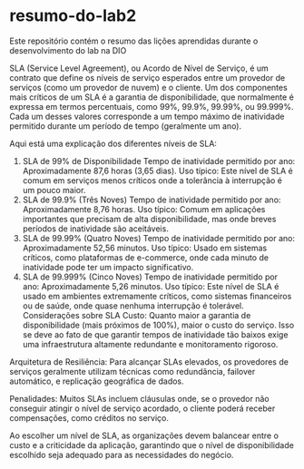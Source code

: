 # resumo-do-lab2
Este repositório contém o resumo das lições aprendidas durante o desenvolvimento do lab na DIO

SLA (Service Level Agreement), ou Acordo de Nível de Serviço, é um contrato que define os níveis de serviço esperados entre um provedor de serviços (como um provedor de nuvem) e o cliente. Um dos componentes mais críticos de um SLA é a garantia de disponibilidade, que normalmente é expressa em termos percentuais, como 99%, 99.9%, 99.99%, ou 99.999%. Cada um desses valores corresponde a um tempo máximo de inatividade permitido durante um período de tempo (geralmente um ano).

Aqui está uma explicação dos diferentes níveis de SLA:

1. SLA de 99% de Disponibilidade
Tempo de inatividade permitido por ano: Aproximadamente 87,6 horas (3,65 dias).
Uso típico: Este nível de SLA é comum em serviços menos críticos onde a tolerância à interrupção é um pouco maior.
2. SLA de 99.9% (Três Noves)
Tempo de inatividade permitido por ano: Aproximadamente 8,76 horas.
Uso típico: Comum em aplicações importantes que precisam de alta disponibilidade, mas onde breves períodos de inatividade são aceitáveis.
3. SLA de 99.99% (Quatro Noves)
Tempo de inatividade permitido por ano: Aproximadamente 52,56 minutos.
Uso típico: Usado em sistemas críticos, como plataformas de e-commerce, onde cada minuto de inatividade pode ter um impacto significativo.
4. SLA de 99.999% (Cinco Noves)
Tempo de inatividade permitido por ano: Aproximadamente 5,26 minutos.
Uso típico: Este nível de SLA é usado em ambientes extremamente críticos, como sistemas financeiros ou de saúde, onde quase nenhuma interrupção é tolerável.
Considerações sobre SLA
Custo: Quanto maior a garantia de disponibilidade (mais próximos de 100%), maior o custo do serviço. Isso se deve ao fato de que garantir tempos de inatividade tão baixos exige uma infraestrutura altamente redundante e monitoramento rigoroso.

Arquitetura de Resiliência: Para alcançar SLAs elevados, os provedores de serviços geralmente utilizam técnicas como redundância, failover automático, e replicação geográfica de dados.

Penalidades: Muitos SLAs incluem cláusulas onde, se o provedor não conseguir atingir o nível de serviço acordado, o cliente poderá receber compensações, como créditos no serviço.

Ao escolher um nível de SLA, as organizações devem balancear entre o custo e a criticidade da aplicação, garantindo que o nível de disponibilidade escolhido seja adequado para as necessidades do negócio.
